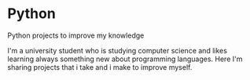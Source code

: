 # Python
Python projects to improve my knowledge

I'm a university student who is studying computer science and likes learning always something new about programming languages.
Here I'm sharing projects that i take and i make to improve myself.
